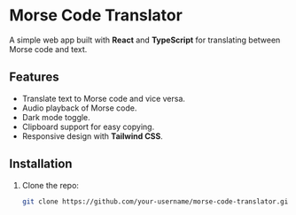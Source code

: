 # Morse Code Translator

A simple web app built with **React** and **TypeScript** for translating between Morse code and text.

## Features

- Translate text to Morse code and vice versa.
- Audio playback of Morse code.
- Dark mode toggle.
- Clipboard support for easy copying.
- Responsive design with **Tailwind CSS**.

## Installation

1. Clone the repo:
   ```bash
   git clone https://github.com/your-username/morse-code-translator.git

